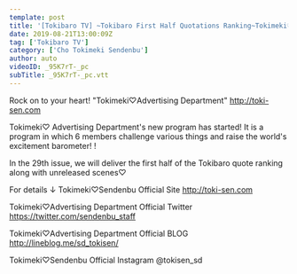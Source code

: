 ```yaml
---
template: post
title: '[Tokibaro TV] ~Tokibaro First Half Quotations Ranking~Tokimeki♡Barometer Rise TV ep 29'
date: 2019-08-21T13:00:09Z
tag: ['Tokibaro TV']
category: ['Cho Tokimeki Sendenbu']
author: auto 
videoID: _95K7rT-_pc
subTitle: _95K7rT-_pc.vtt
---
```

Rock on to your heart! "Tokimeki♡Advertising Department"
http://toki-sen.com

Tokimeki♡ Advertising Department's new program has started!
It is a program in which 6 members challenge various things and raise the world's excitement barometer! !

In the 29th issue, we will deliver the first half of the Tokibaro quote ranking along with unreleased scenes♡

For details ↓
Tokimeki♡Sendenbu Official Site
http://toki-sen.com

Tokimeki♡Advertising Department Official Twitter
https://twitter.com/sendenbu_staff

Tokimeki♡Advertising Department Official BLOG
http://lineblog.me/sd_tokisen/

Tokimeki♡Sendenbu Official Instagram
@tokisen_sd